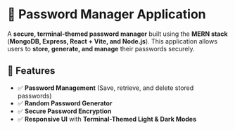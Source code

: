 # 🔐 Password Manager Application

A **secure, terminal-themed password manager** built using the **MERN stack** (**MongoDB, Express, React + Vite, and Node.js**). This application allows users to **store, generate, and manage** their passwords securely.

## 🚀 Features
- ✅ **Password Management** (Save, retrieve, and delete stored passwords)
- ✅ **Random Password Generator**
- ✅ **Secure Password Encryption**
- ✅ **Responsive UI** with **Terminal-Themed Light & Dark Modes**

